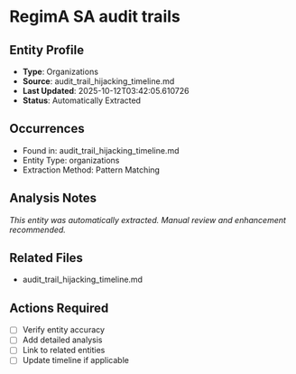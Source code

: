 # RegimA SA audit trails

## Entity Profile
- **Type**: Organizations
- **Source**: audit_trail_hijacking_timeline.md
- **Last Updated**: 2025-10-12T03:42:05.610726
- **Status**: Automatically Extracted

## Occurrences
- Found in: audit_trail_hijacking_timeline.md
- Entity Type: organizations
- Extraction Method: Pattern Matching

## Analysis Notes
*This entity was automatically extracted. Manual review and enhancement recommended.*

## Related Files
- audit_trail_hijacking_timeline.md

## Actions Required
- [ ] Verify entity accuracy
- [ ] Add detailed analysis
- [ ] Link to related entities
- [ ] Update timeline if applicable
